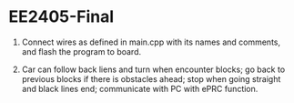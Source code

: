 # EE2405-Final

1. Connect wires as defined in main.cpp with its names and comments, and flash the program to board.

2. Car can follow back liens and turn when encounter blocks; go back to previous blocks if there is
obstacles ahead; stop when going straight and black lines end; communicate with PC with ePRC function.
